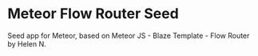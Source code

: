 # Meteor Flow Router Seed
Seed app for Meteor, based on Meteor JS - Blaze Template - Flow Router by Helen N.
